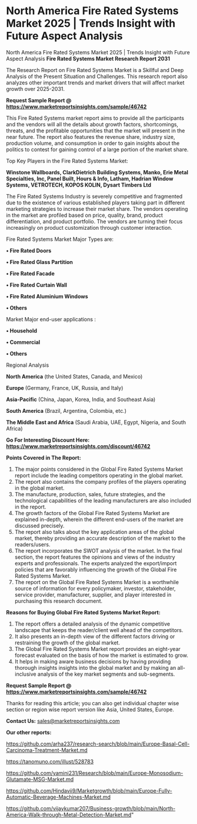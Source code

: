 # North America Fire Rated Systems Market 2025 | Trends Insight with Future Aspect Analysis
North America Fire Rated Systems Market 2025 | Trends Insight with Future Aspect Analysis
<strong>Fire Rated Systems Market Research Report 2031</strong>

The Research Report on Fire Rated Systems Market is a Skillful and Deep Analysis of the Present Situation and Challenges. This research report also analyzes other important trends and market drivers that will affect market growth over 2025-2031.

<strong>Request Sample Report @ <a href=https://www.marketreportsinsights.com/sample/46742>https://www.marketreportsinsights.com/sample/46742</a></strong>

This Fire Rated Systems market report aims to provide all the participants and the vendors will all the details about growth factors, shortcomings, threats, and the profitable opportunities that the market will present in the near future. The report also features the revenue share, industry size, production volume, and consumption in order to gain insights about the politics to contest for gaining control of a large portion of the market share.

Top Key Players in the Fire Rated Systems Market:

<strong>Winstone Wallboards, ClarkDietrich Building Systems, Manko, Erie Metal Specialties, Inc, Panel Built, Hours & Info, Latham, Hadrian Window Systems, VETROTECH, KOPOS KOLIN, Dysart Timbers Ltd</strong>

The Fire Rated Systems Industry is severely competitive and fragmented due to the existence of various established players taking part in different marketing strategies to increase their market share. The vendors operating in the market are profiled based on price, quality, brand, product differentiation, and product portfolio. The vendors are turning their focus increasingly on product customization through customer interaction.

Fire Rated Systems Market Major Types are:

<strong>•  Fire Rated Doors

•  Fire Rated Glass Partition

•  Fire Rated Facade

•  Fire Rated Curtain Wall

•  Fire Rated Aluminium Windows

•  Others</strong>

Market Major end-user applications :

<strong>•  Household

•  Commercial

•  Others</strong>

Regional Analysis

</u><strong><b>North America</b></strong> (the United States, Canada, and Mexico)

<strong><b>Europe </b></strong>(Germany, France, UK, Russia, and Italy)

<strong><b>Asia-Pacific</b></strong> (China, Japan, Korea, India, and Southeast Asia)

<strong><b>South America</b></strong> (Brazil, Argentina, Colombia, etc.)

<strong><b>The Middle East and Africa</b></strong> (Saudi Arabia, UAE, Egypt, Nigeria, and South Africa)

<strong>Go For Interesting Discount Here: <a href=https://www.marketreportsinsights.com/discount/46742>https://www.marketreportsinsights.com/discount/46742</a></strong>

<strong>Points Covered in The Report:</strong>
<ol>
  <li>The major points considered in the Global Fire Rated Systems Market report include the leading competitors operating in the global market.</li>
  <li>The report also contains the company profiles of the players operating in the global market.</li>
  <li>The manufacture, production, sales, future strategies, and the technological capabilities of the leading manufacturers are also included in the report.</li>
  <li>The growth factors of the Global Fire Rated Systems Market are explained in-depth, wherein the different end-users of the market are discussed precisely.</li>
  <li>The report also talks about the key application areas of the global market, thereby providing an accurate description of the market to the readers/users.</li>
  <li>The report incorporates the SWOT analysis of the market. In the final section, the report features the opinions and views of the industry experts and professionals. The experts analyzed the export/import policies that are favorably influencing the growth of the Global Fire Rated Systems Market.</li>
  <li>The report on the Global Fire Rated Systems Market is a worthwhile source of information for every policymaker, investor, stakeholder, service provider, manufacturer, supplier, and player interested in purchasing this research document.</li>
</ol>
<strong>Reasons for Buying Global Fire Rated Systems Market Report:</strong>

<ol>
  <li>The report offers a detailed analysis of the dynamic competitive landscape that keeps the reader/client well ahead of the competitors.</li>
  <li>It also presents an in-depth view of the different factors driving or restraining the growth of the global market.</li>
  <li>The Global Fire Rated Systems Market report provides an eight-year forecast evaluated on the basis of how the market is estimated to grow.</li>
  <li>It helps in making aware business decisions by having providing thorough insights insights into the global market and by making an all-inclusive analysis of the key market segments and sub-segments.</li>
</ol>
<strong>Request Sample Report @ <a href=https://www.marketreportsinsights.com/sample/46742>https://www.marketreportsinsights.com/sample/46742</a></strong>


Thanks for reading this article; you can also get individual chapter wise section or region wise report version like Asia, United States, Europe.

<strong>Contact Us:</strong>
sales@marketreportsinsights.com

<strong>Our other reports:</strong>

<a href=https://github.com/arha237/research-search/blob/main/Europe-Basal-Cell-Carcinoma-Treatment-Market.md>https://github.com/arha237/research-search/blob/main/Europe-Basal-Cell-Carcinoma-Treatment-Market.md</a>

<a href=https://tanomuno.com/illust/528783>https://tanomuno.com/illust/528783</a>

<a href=https://github.com/yamini231/Research/blob/main/Europe-Monosodium-Glutamate-MSG-Market.md>https://github.com/yamini231/Research/blob/main/Europe-Monosodium-Glutamate-MSG-Market.md</a>

<a href=https://github.com/Hindavii9/Marketgrowth/blob/main/Europe-Fully-Automatic-Beverage-Machines-Market.md>https://github.com/Hindavii9/Marketgrowth/blob/main/Europe-Fully-Automatic-Beverage-Machines-Market.md</a>

<a href=https://github.com/vijaykumar207/Business-growth/blob/main/North-America-Walk-through-Metal-Detection-Market.md>https://github.com/vijaykumar207/Business-growth/blob/main/North-America-Walk-through-Metal-Detection-Market.md</a>"
